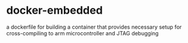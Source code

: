 # docker-embedded

a dockerfile for building a container that provides necessary setup for cross-compiling to arm microcontroller and JTAG debugging
